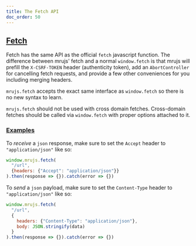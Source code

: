 ```yaml
---
title: The Fetch API
doc_order: 50
---
```


## [Fetch](#fetch)

Fetch has the same API as the official `fetch` javascript function. The difference
between mrujs' fetch and a normal `window.fetch` is
that mrujs will prefill the `X-CSRF-TOKEN` header (authenticity token),
add an `AbortController` for cancelling fetch requests, and provide a few other
conveniences for you including merging headers.

`mrujs.fetch` accepts the exact same interface as `window.fetch` so
there is no new syntax to learn.

`mrujs.fetch` should not be used with cross domain fetches. Cross-domain
fetches should be called via `window.fetch` with proper options attached
to it.

### [Examples](#examples)

To *receive* a `json` response, make sure to set the `Accept` header to
`"application/json"` like so:

```js
window.mrujs.fetch(
  "/url",
  {headers: {"Accept": "application/json"}}
).then(response => {}).catch(error => {})
```

To *send* a `json` payload, make sure to set the `Content-Type` header to
`"application/json"` like so:

```js
window.mrujs.fetch(
  "/url",
  {
    headers: {"Content-Type": "application/json"},
    body: JSON.stringify(data)
  }
).then(response => {}).catch(error => {})
```

